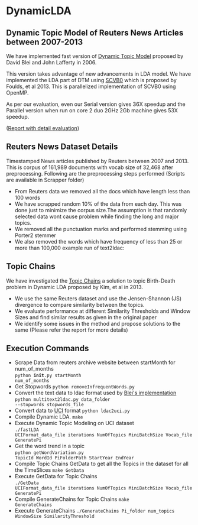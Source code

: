 DynamicLDA
==========

Dynamic Topic Model of Reuters News Articles between 2007-2013
--------------------------------------------------------------------------------------------
<p>We have implemented fast version of <a href="https://www.google.com/url?sa=t&rct=j&q=&esrc=s&source=web&cd=1&ved=0CDAQFjAA&url=http%3A%2F%2Fwww.cs.cmu.edu%2F~lafferty%2Fpub%2Fdtm.pdf&ei=YZJqU_-ABIL_oQTVroCQDg&usg=AFQjCNGicS7Nr_Q76R5uSUczaUP2DaAd1A&sig2=xOoJWejgXXVBTu9wf4vAVw&bvm=bv.66111022,d.cGU&cad=rja">Dynamic Topic Model</a> proposed by David Blei and John Lafferty in 2006.</p>
<p>This version takes advantage of new advancements in LDA model. We have implemented the LDA part of DTM using <a href="http://arxiv.org/abs/1305.2452">SCVB0</a> which is proposed by Foulds, et al 2013. This is parallelized implementation of SCVB0 using OpenMP.</p>
<p>As per our evaluation, even our Serial version gives 36X speedup and the Parallel version when run on core 2 duo 2GHz 2Gb machine gives 53X speedup.</p>
<p> (<a href="https://drive.google.com/file/d/0B_VfeWUws5WUdGxZRzFHd25kcU0/view?usp=sharing">Report with detail evaluation</a>)</p>

Reuters News Dataset Details
----------------------------
Timestamped News articles published by Reuters between 2007 and 2013. This is corpus of 161,989 documents with vocab size of 32,468 after preprocessing. Following are the preprocessing steps performed (Scripts are available in Scrapper folder)

 - From Reuters data we removed all the docs which have length less than 100 words
 - We have scrapped random 10% of the data from each day. This was done just to minimize the corpus size.The assumption is that randomly selected data wont cause problem while finding the long and major topics.
 - We removed all the punctuation marks and performed stemming using Porter2 stemmer
 - We also removed the words which have frequency of less than 25 or more than 100,000
example run of text2ldac:

Topic Chains
------------
We have investigated the <a href="http://dl.acm.org/citation.cfm?id=1964765">Topic Chains</a> a solution to topic Birth-Death problem in Dynamic LDA proposed by Kim, et al in 2013.
 - We use the same Reuters dataset and use the Jensen-Shannon (JS) divergence to compare similarity between the topics.
 - We evaluate performance at different Similarity Thresholds and Window Sizes and find similar results as given in the original paper
 - We identify some issues in the method and propose solutions to the same (Please refer the report for more details)

Execution Commands
------------------
 - Scrape Data from reuters archive website between startMonth for num_of_months<br>
<code>python __init__.py startMonth num_of_months</code>
 - Get Stopwords <code>python removeInfrequentWords.py</code>
 - Convert the text data to ldac format used by <a href="https://code.google.com/p/princeton-statistical-learning/downloads/detail?name=dtm_release-0.8.tgz">Blei's implementation</a><br>
<code>python multitext2ldac.py data_folder --stopwords stopwords_file</code>
 - Convert data to <a href="https://archive.ics.uci.edu/ml/datasets/Bag+of+Words">UCI</a> format
  <code>python ldac2uci.py</code>
 - Compile Dynamic LDA. <code>make</code>
 - Execute Dynamic Topic Modeling on UCI dataset<br>
 <code>./fastLDA UCIFormat_data_file iterations NumOfTopics MiniBatchSize Vocab_file GeneratePi</code>
 - Get the word trend in a topic<br>
 <code>python getWordVariation.py TopicId WordId PiFolderPath StartYear EndYear</code>
 - Compile Topic Chains GetData to get all the Topics in the dataset for all the TimeSlices
 <code>make GetData</code>
 - Execute GetData for Topic Chains<br> <code>./GetData UCIFormat_data_file iterations NumOfTopics MiniBatchSize Vocab_file GeneratePi</code>
 - Compile GenerateChains for Topic Chains <code>make GenerateChains</code>
 - Execute GenerateChains <code>./GenerateChains  Pi_folder num_topics WindowSize SimilarityThreshold</code>
